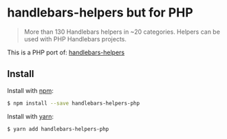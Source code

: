 # handlebars-helpers but for PHP

> More than 130 Handlebars helpers in ~20 categories. Helpers can be used with PHP Handlebars projects.

This is a PHP port of: [handlebars-helpers](https://github.com/helpers/handlebars-helpers)

## Install

Install with [npm](https://www.npmjs.com/):

```sh
$ npm install --save handlebars-helpers-php
```

Install with [yarn](https://yarnpkg.com):

```sh
$ yarn add handlebars-helpers-php
```